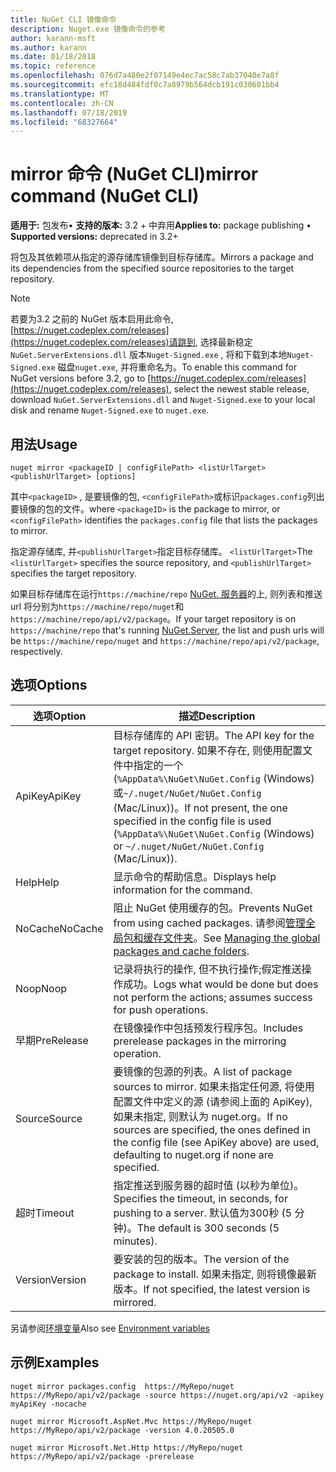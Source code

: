 ```yaml
---
title: NuGet CLI 镜像命令
description: Nuget.exe 镜像命令的参考
author: karann-msft
ms.author: karann
ms.date: 01/18/2018
ms.topic: reference
ms.openlocfilehash: 076d7a480e2f07149e4ec7ac58c7ab37040e7a8f
ms.sourcegitcommit: efc18d484fdf0c7a8979b564dcb191c030601bb4
ms.translationtype: MT
ms.contentlocale: zh-CN
ms.lasthandoff: 07/18/2019
ms.locfileid: "68327664"
---
```

# <a name="mirror-command-nuget-cli"></a><span data-ttu-id="7a7c5-103">mirror 命令 (NuGet CLI)</span><span class="sxs-lookup"><span data-stu-id="7a7c5-103">mirror command (NuGet CLI)</span></span>

<span data-ttu-id="7a7c5-104">**适用于:** 包发布&bullet; **支持的版本:** 3.2 + 中弃用</span><span class="sxs-lookup"><span data-stu-id="7a7c5-104">**Applies to:** package publishing &bullet; **Supported versions:** deprecated in 3.2+</span></span>

<span data-ttu-id="7a7c5-105">将包及其依赖项从指定的源存储库镜像到目标存储库。</span><span class="sxs-lookup"><span data-stu-id="7a7c5-105">Mirrors a package and its dependencies from the specified source repositories to the target repository.</span></span>

> [!NOTE]
> <span data-ttu-id="7a7c5-106">若要为3.2 之前的 NuGet 版本启用此命令, [https://nuget.codeplex.com/releases](https://nuget.codeplex.com/releases)请跳到, 选择最新稳定`NuGet.ServerExtensions.dll` 版本`Nuget-Signed.exe` , 将和下载到本地`Nuget-Signed.exe` 磁盘`nuget.exe`, 并将重命名为。</span><span class="sxs-lookup"><span data-stu-id="7a7c5-106">To enable this command for NuGet versions before 3.2, go to [https://nuget.codeplex.com/releases](https://nuget.codeplex.com/releases), select the newest stable release, download `NuGet.ServerExtensions.dll` and `Nuget-Signed.exe` to your local disk and rename `Nuget-Signed.exe` to `nuget.exe`.</span></span>

## <a name="usage"></a><span data-ttu-id="7a7c5-107">用法</span><span class="sxs-lookup"><span data-stu-id="7a7c5-107">Usage</span></span>

```cli
nuget mirror <packageID | configFilePath> <listUrlTarget> <publishUrlTarget> [options]
```

<span data-ttu-id="7a7c5-108">其中`<packageID>` , 是要镜像的包, `<configFilePath>`或标识`packages.config`列出要镜像的包的文件。</span><span class="sxs-lookup"><span data-stu-id="7a7c5-108">where `<packageID>` is the package to mirror, or `<configFilePath>` identifies the `packages.config` file that lists the packages to mirror.</span></span>

<span data-ttu-id="7a7c5-109">指定源存储库, 并`<publishUrlTarget>`指定目标存储库。 `<listUrlTarget>`</span><span class="sxs-lookup"><span data-stu-id="7a7c5-109">The `<listUrlTarget>` specifies the source repository, and `<publishUrlTarget>` specifies the target repository.</span></span>

<span data-ttu-id="7a7c5-110">如果目标存储库在运行`https://machine/repo` [NuGet. 服务器](../../hosting-packages/nuget-server.md)的上, 则列表和推送 url 将分别为`https://machine/repo/nuget`和`https://machine/repo/api/v2/package`。</span><span class="sxs-lookup"><span data-stu-id="7a7c5-110">If your target repository is on `https://machine/repo` that's running [NuGet.Server](../../hosting-packages/nuget-server.md), the list and push urls will be `https://machine/repo/nuget` and `https://machine/repo/api/v2/package`, respectively.</span></span>

## <a name="options"></a><span data-ttu-id="7a7c5-111">选项</span><span class="sxs-lookup"><span data-stu-id="7a7c5-111">Options</span></span>

| <span data-ttu-id="7a7c5-112">选项</span><span class="sxs-lookup"><span data-stu-id="7a7c5-112">Option</span></span> | <span data-ttu-id="7a7c5-113">描述</span><span class="sxs-lookup"><span data-stu-id="7a7c5-113">Description</span></span> |
| --- | --- |
| <span data-ttu-id="7a7c5-114">ApiKey</span><span class="sxs-lookup"><span data-stu-id="7a7c5-114">ApiKey</span></span> | <span data-ttu-id="7a7c5-115">目标存储库的 API 密钥。</span><span class="sxs-lookup"><span data-stu-id="7a7c5-115">The API key for the target repository.</span></span> <span data-ttu-id="7a7c5-116">如果不存在, 则使用配置文件中指定的一个 (`%AppData%\NuGet\NuGet.Config` (Windows) 或`~/.nuget/NuGet/NuGet.Config` (Mac/Linux))。</span><span class="sxs-lookup"><span data-stu-id="7a7c5-116">If not present,  the one specified in the config file is used (`%AppData%\NuGet\NuGet.Config` (Windows) or `~/.nuget/NuGet/NuGet.Config` (Mac/Linux)).</span></span> |
| <span data-ttu-id="7a7c5-117">Help</span><span class="sxs-lookup"><span data-stu-id="7a7c5-117">Help</span></span> | <span data-ttu-id="7a7c5-118">显示命令的帮助信息。</span><span class="sxs-lookup"><span data-stu-id="7a7c5-118">Displays help information for the command.</span></span> |
| <span data-ttu-id="7a7c5-119">NoCache</span><span class="sxs-lookup"><span data-stu-id="7a7c5-119">NoCache</span></span> | <span data-ttu-id="7a7c5-120">阻止 NuGet 使用缓存的包。</span><span class="sxs-lookup"><span data-stu-id="7a7c5-120">Prevents NuGet from using cached packages.</span></span> <span data-ttu-id="7a7c5-121">请参阅[管理全局包和缓存文件夹](../../consume-packages/managing-the-global-packages-and-cache-folders.md)。</span><span class="sxs-lookup"><span data-stu-id="7a7c5-121">See [Managing the global packages and cache folders](../../consume-packages/managing-the-global-packages-and-cache-folders.md).</span></span> |
| <span data-ttu-id="7a7c5-122">Noop</span><span class="sxs-lookup"><span data-stu-id="7a7c5-122">Noop</span></span> | <span data-ttu-id="7a7c5-123">记录将执行的操作, 但不执行操作;假定推送操作成功。</span><span class="sxs-lookup"><span data-stu-id="7a7c5-123">Logs what would be done but does not perform the actions; assumes success for push operations.</span></span> |
| <span data-ttu-id="7a7c5-124">早期</span><span class="sxs-lookup"><span data-stu-id="7a7c5-124">PreRelease</span></span> | <span data-ttu-id="7a7c5-125">在镜像操作中包括预发行程序包。</span><span class="sxs-lookup"><span data-stu-id="7a7c5-125">Includes prerelease packages in the mirroring operation.</span></span> |
| <span data-ttu-id="7a7c5-126">Source</span><span class="sxs-lookup"><span data-stu-id="7a7c5-126">Source</span></span> | <span data-ttu-id="7a7c5-127">要镜像的包源的列表。</span><span class="sxs-lookup"><span data-stu-id="7a7c5-127">A list of package sources to mirror.</span></span> <span data-ttu-id="7a7c5-128">如果未指定任何源, 将使用配置文件中定义的源 (请参阅上面的 ApiKey), 如果未指定, 则默认为 nuget.org。</span><span class="sxs-lookup"><span data-stu-id="7a7c5-128">If no sources are specified, the ones defined in the config file (see ApiKey above) are used, defaulting to nuget.org if none are specified.</span></span> |
| <span data-ttu-id="7a7c5-129">超时</span><span class="sxs-lookup"><span data-stu-id="7a7c5-129">Timeout</span></span> | <span data-ttu-id="7a7c5-130">指定推送到服务器的超时值 (以秒为单位)。</span><span class="sxs-lookup"><span data-stu-id="7a7c5-130">Specifies the timeout, in seconds, for pushing to a server.</span></span> <span data-ttu-id="7a7c5-131">默认值为300秒 (5 分钟)。</span><span class="sxs-lookup"><span data-stu-id="7a7c5-131">The default is 300 seconds (5 minutes).</span></span> |
| <span data-ttu-id="7a7c5-132">Version</span><span class="sxs-lookup"><span data-stu-id="7a7c5-132">Version</span></span> | <span data-ttu-id="7a7c5-133">要安装的包的版本。</span><span class="sxs-lookup"><span data-stu-id="7a7c5-133">The version of the package to install.</span></span> <span data-ttu-id="7a7c5-134">如果未指定, 则将镜像最新版本。</span><span class="sxs-lookup"><span data-stu-id="7a7c5-134">If not specified, the latest version is mirrored.</span></span> |

<span data-ttu-id="7a7c5-135">另请参阅[环境变量](cli-ref-environment-variables.md)</span><span class="sxs-lookup"><span data-stu-id="7a7c5-135">Also see [Environment variables](cli-ref-environment-variables.md)</span></span>

## <a name="examples"></a><span data-ttu-id="7a7c5-136">示例</span><span class="sxs-lookup"><span data-stu-id="7a7c5-136">Examples</span></span>

```cli
nuget mirror packages.config  https://MyRepo/nuget https://MyRepo/api/v2/package -source https://nuget.org/api/v2 -apikey myApiKey -nocache

nuget mirror Microsoft.AspNet.Mvc https://MyRepo/nuget https://MyRepo/api/v2/package -version 4.0.20505.0

nuget mirror Microsoft.Net.Http https://MyRepo/nuget https://MyRepo/api/v2/package -prerelease
```
